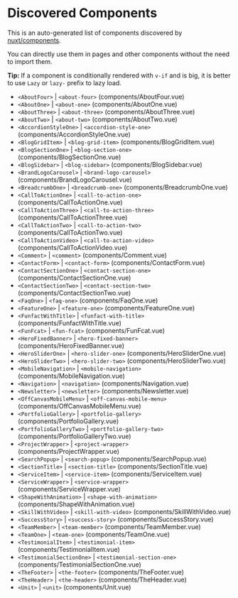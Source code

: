 # Discovered Components

This is an auto-generated list of components discovered by [nuxt/components](https://github.com/nuxt/components).

You can directly use them in pages and other components without the need to import them.

**Tip:** If a component is conditionally rendered with `v-if` and is big, it is better to use `Lazy` or `lazy-` prefix to lazy load.

- `<AboutFour>` | `<about-four>` (components/AboutFour.vue)
- `<AboutOne>` | `<about-one>` (components/AboutOne.vue)
- `<AboutThree>` | `<about-three>` (components/AboutThree.vue)
- `<AboutTwo>` | `<about-two>` (components/AboutTwo.vue)
- `<AccordionStyleOne>` | `<accordion-style-one>` (components/AccordionStyleOne.vue)
- `<BlogGridItem>` | `<blog-grid-item>` (components/BlogGridItem.vue)
- `<BlogSectionOne>` | `<blog-section-one>` (components/BlogSectionOne.vue)
- `<BlogSidebar>` | `<blog-sidebar>` (components/BlogSidebar.vue)
- `<BrandLogoCarousel>` | `<brand-logo-carousel>` (components/BrandLogoCarousel.vue)
- `<BreadcrumbOne>` | `<breadcrumb-one>` (components/BreadcrumbOne.vue)
- `<CallToActionOne>` | `<call-to-action-one>` (components/CallToActionOne.vue)
- `<CallToActionThree>` | `<call-to-action-three>` (components/CallToActionThree.vue)
- `<CallToActionTwo>` | `<call-to-action-two>` (components/CallToActionTwo.vue)
- `<CallToActionVideo>` | `<call-to-action-video>` (components/CallToActionVideo.vue)
- `<Comment>` | `<comment>` (components/Comment.vue)
- `<ContactForm>` | `<contact-form>` (components/ContactForm.vue)
- `<ContactSectionOne>` | `<contact-section-one>` (components/ContactSectionOne.vue)
- `<ContactSectionTwo>` | `<contact-section-two>` (components/ContactSectionTwo.vue)
- `<FaqOne>` | `<faq-one>` (components/FaqOne.vue)
- `<FeatureOne>` | `<feature-one>` (components/FeatureOne.vue)
- `<FunfactWithTitle>` | `<funfact-with-title>` (components/FunfactWithTitle.vue)
- `<FunFcat>` | `<fun-fcat>` (components/FunFcat.vue)
- `<HeroFixedBanner>` | `<hero-fixed-banner>` (components/HeroFixedBanner.vue)
- `<HeroSliderOne>` | `<hero-slider-one>` (components/HeroSliderOne.vue)
- `<HeroSliderTwo>` | `<hero-slider-two>` (components/HeroSliderTwo.vue)
- `<MobileNavigation>` | `<mobile-navigation>` (components/MobileNavigation.vue)
- `<Navigation>` | `<navigation>` (components/Navigation.vue)
- `<Newsletter>` | `<newsletter>` (components/Newsletter.vue)
- `<OffCanvasMobileMenu>` | `<off-canvas-mobile-menu>` (components/OffCanvasMobileMenu.vue)
- `<PortfolioGallery>` | `<portfolio-gallery>` (components/PortfolioGallery.vue)
- `<PortfolioGalleryTwo>` | `<portfolio-gallery-two>` (components/PortfolioGalleryTwo.vue)
- `<ProjectWrapper>` | `<project-wrapper>` (components/ProjectWrapper.vue)
- `<SearchPopup>` | `<search-popup>` (components/SearchPopup.vue)
- `<SectionTitle>` | `<section-title>` (components/SectionTitle.vue)
- `<ServiceItem>` | `<service-item>` (components/ServiceItem.vue)
- `<ServiceWrapper>` | `<service-wrapper>` (components/ServiceWrapper.vue)
- `<ShapeWithAnimation>` | `<shape-with-animation>` (components/ShapeWithAnimation.vue)
- `<SkillWithVideo>` | `<skill-with-video>` (components/SkillWithVideo.vue)
- `<SuccessStory>` | `<success-story>` (components/SuccessStory.vue)
- `<TeamMember>` | `<team-member>` (components/TeamMember.vue)
- `<TeamOne>` | `<team-one>` (components/TeamOne.vue)
- `<TestimonialItem>` | `<testimonial-item>` (components/TestimonialItem.vue)
- `<TestimonialSectionOne>` | `<testimonial-section-one>` (components/TestimonialSectionOne.vue)
- `<TheFooter>` | `<the-footer>` (components/TheFooter.vue)
- `<TheHeader>` | `<the-header>` (components/TheHeader.vue)
- `<Unit>` | `<unit>` (components/Unit.vue)
